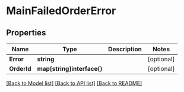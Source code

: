 # MainFailedOrderError

## Properties

Name | Type | Description | Notes
------------ | ------------- | ------------- | -------------
**Error** | **string** |  | [optional] 
**OrderId** | **map[string]interface{}** |  | [optional] 

[[Back to Model list]](../README.md#documentation-for-models) [[Back to API list]](../README.md#documentation-for-api-endpoints) [[Back to README]](../README.md)


